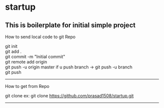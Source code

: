 # startup
This is boilerplate for initial simple project
-------------------------------------------------------------------------------------------------
How to send local code to git Repo

git init  
git add .\
git commit -m "Initial commit"\
git remote add origin <url>\
git push -u origin master      if u push branch ->   git push -u branch <branch name>\
git push  

------------------------------------------------------------------------------------------------

How to get from Repo  

git clone <url>              ex: git clone https://github.com/prasad1508/startup.git  


--------------------------------------------------------------------------------------------------
